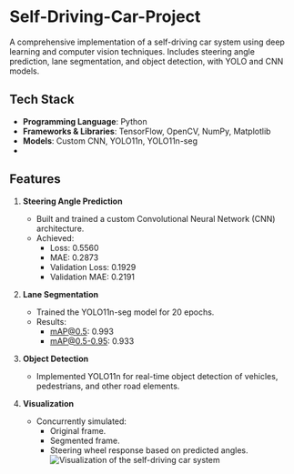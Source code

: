 # Self-Driving-Car-Project
A comprehensive implementation of a self-driving car system using deep learning and computer vision techniques. Includes steering angle prediction, lane segmentation, and object detection, with YOLO and CNN models.

## Tech Stack  
- **Programming Language**: Python  
- **Frameworks & Libraries**: TensorFlow, OpenCV, NumPy, Matplotlib  
- **Models**: Custom CNN, YOLO11n, YOLO11n-seg
- 
## Features  
1. **Steering Angle Prediction**  
   - Built and trained a custom Convolutional Neural Network (CNN) architecture.  
   - Achieved:  
     - Loss: 0.5560  
     - MAE: 0.2873  
     - Validation Loss: 0.1929  
     - Validation MAE: 0.2191  

2. **Lane Segmentation**  
   - Trained the YOLO11n-seg model for 20 epochs.  
   - Results:  
     - mAP@0.5: 0.993  
     - mAP@0.5-0.95: 0.933  

3. **Object Detection**  
   - Implemented YOLO11n for real-time object detection of vehicles, pedestrians, and other road elements.  

4. **Visualization**  
   - Concurrently simulated:  
     - Original frame.  
     - Segmented frame.  
     - Steering wheel response based on predicted angles.  
![Visualization of the self-driving car system](Self-Driving-Car-Project/output_img.png)
